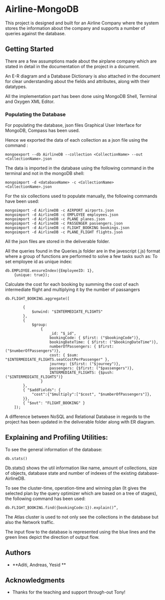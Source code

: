 # Airline-MongoDB

This project is designed and built for an Airline Company where the system stores the information about the company and supports a number of queries against the database.

## Getting Started

There are a few assumptions made about the airplane company which are stated in detail in the documentation of the project in a document.

An E-R diagram and a Database Dictionary is also attached in the document for clear understanding about the fields and attributes, along with their datatypes.

All the implementation part has been done using MongoDB Shell, Terminal and Oxygen XML Editor.


### Populating the Database

For populating the database, json files Graphical User Interface for MongoDB, Compass has been used.

Hence we exported the data of each collection as a json file using the command :


```
mongoexport --db AirlineDB --collection <CollectionName> --out <CollectionName>.json
```
The data is imported in the database using the following command in the terminal and not in the mongoDB shell:
```
mongoimport -d <databaseName> -c <CollectionName> <CollectionName>.json
```
For the six collections used to populate manually, the following commands have been used:

```
mongoimport -d AirlineDB -c AIRPORT airports.json
mongoimport -d AirlineDB -c EMPLOYEE employees.json
mongoimport -d AirlineDB -c PLANE planes.json
mongoimport -d AirlineDB -c PASSENGER passengers.json
mongoimport -d AirlineDB -c FLIGHT_BOOKING bookings.json
mongoimport -d AirlineDB -c PLANE_FLIGHT flights.json

```
All the json files are stored in the deliverable folder.



All the queries found in the Queries.js folder are in the javescript (.js) format where a group of functions are performed to solve a few tasks such as:
To set employee id as unique index:

```
db.EMPLOYEE.ensureIndex({EmployeeID: 1},
    {unique: true});
```

Calculate the cost for each booking by summing the cost of each intermediate flight and multiplying it by the number of passangers

```
db.FLIGHT_BOOKING.aggregate([

        {
            $unwind: "$INTERMEDIATE_FLIGHTS"
        },
        {
            $group:
                {
                    _id: "$_id",
                    bookingCode: { $first: ("$bookingCode")},
                    bookingDateTime: { $first: ("$bookingDateTime")},
                    numberOfPassengers: { $first: ("$numberOfPassengers")},
                    cost: { $sum: "$INTERMEDIATE_FLIGHTS.seatCostPerPassenger" },
                    journey: {$first: ("$journey")},
                    passengers: {$first: ("$passengers")},
                    INTERMEDIATE_FLIGHTS: {$push: ("$INTERMEDIATE_FLIGHTS")}
                }
        },
        { "$addFields": {
            "cost":{"$multiply":["$cost", "$numberOfPassengers"]},
        }},
        { "$out": "FLIGHT_BOOKING" }
    ]);
```
A difference between NoSQL and Relational Database in regards to the project has been updated in the deliverable folder along with ER diagram. 

## Explaining and Profiling Utilities:

To see the general information of the database:

```
db.stats()
```
Db.stats() shows the util information like name, amount of collections, size of objects, database state and number of indexes of the existing database- AirlineDB.


To see the cluster-time, operation-time and winning plan (It gives the selected plan by the query optimizer which are based on a tree of stages), the following command has been used:

```
db.FLIGHT_BOOKING.find({bookingCode:1}).explain()”, 

```
The Atlas cluster is used to not only see the collections in the database but also the Network traffic.
 
 

The input flow to the database is represented using the blue lines and the green lines depict the direction of output flow.

## Authors

* **Aditi, Andreas, Yesid **

## Acknowledgments

* Thanks for the teaching and support through-out Tony!
